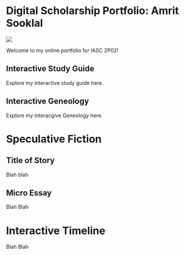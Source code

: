 # Digital Scholarship Portfolio: Amrit Sooklal

![](https://media.istockphoto.com/vectors/hand-icons-vector-id483456558?k=6&m=483456558&s=612x612&w=0&h=Lm1b3EM2bDgkAAIl4TdIqrbRli2qa02gTDUZIVC12fY=)

Welcome to my online portfolio for IASC 2P02!

## Interactive Study Guide

Explore my interactive study guide here. 

## Interactive Geneology 

Explore my interacgive Geneology here.

# Speculative Fiction 

## Title of Story 

Blah blah 

## Micro Essay

Blah Blah

# Interactive Timeline 

Blah Blah
